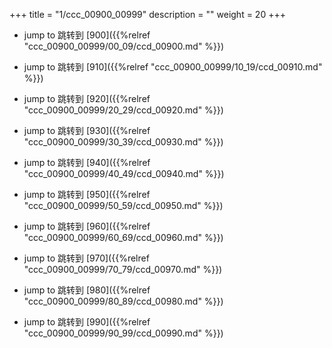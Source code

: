+++
title = "1/ccc_00900_00999"
description = ""
weight = 20
+++

* jump to 跳转到 [900]({{%relref "ccc_00900_00999/00_09/ccd_00900.md" %}})

* jump to 跳转到 [910]({{%relref "ccc_00900_00999/10_19/ccd_00910.md" %}})

* jump to 跳转到 [920]({{%relref "ccc_00900_00999/20_29/ccd_00920.md" %}})

* jump to 跳转到 [930]({{%relref "ccc_00900_00999/30_39/ccd_00930.md" %}})

* jump to 跳转到 [940]({{%relref "ccc_00900_00999/40_49/ccd_00940.md" %}})

* jump to 跳转到 [950]({{%relref "ccc_00900_00999/50_59/ccd_00950.md" %}})

* jump to 跳转到 [960]({{%relref "ccc_00900_00999/60_69/ccd_00960.md" %}})

* jump to 跳转到 [970]({{%relref "ccc_00900_00999/70_79/ccd_00970.md" %}})

* jump to 跳转到 [980]({{%relref "ccc_00900_00999/80_89/ccd_00980.md" %}})

* jump to 跳转到 [990]({{%relref "ccc_00900_00999/90_99/ccd_00990.md" %}})

